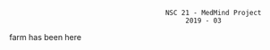 
                                           NSC 21 - MedMind Project
                                                2019 - 03
farm has been here

